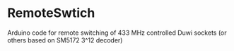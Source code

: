 RemoteSwtich
============

Arduino code for remote switching of 433 MHz controlled Duwi sockets (or others based on SM5172 3^12 decoder)